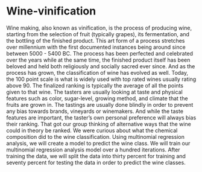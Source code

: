 # Wine-vinification
Wine making, also known as vinification, is the process of producing wine, starting from the selection of fruit (typically grapes), its fermentation, and the bottling of the finished product. This art form of a process stretches over millennium with the first documented instances being around since between 5000 - 5400 BC. The process has been perfected and celebrated over the years while at the same time, the finished product itself has been beloved and held both religiously and socially sacred ever since. And as the process has grown, the classification of wine has evolved as well.
Today, the 100 point scale is what is widely used with top rated wines usually rating above 90. The finalized ranking is typically the average of all the points given to that wine. The tasters are usually looking at taste and physical features such as color, sugar-level, growing method, and climate that the fruits are grown in. The tastings are usually done blindly in order to prevent any bias towards brands, vineyards or winemakers. And while the taste features are important, the taster’s own personal preference will always bias their ranking. That got our group thinking of alternative ways that the wine could in theory be ranked. We were curious about what the chemical composition did to the wine classification.
Using multinomial regression analysis, we will create a model to predict the wine class. We will train our multinomial regression analysis model over a hundred iterations. After training the data, we will split the data into thirty percent for training and seventy percent for testing the data in order to predict the wine classes.
